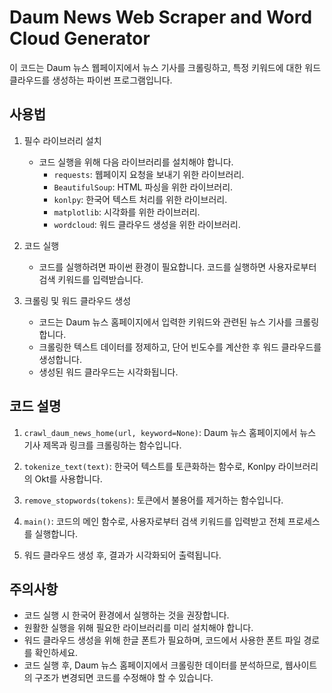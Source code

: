 # Daum News Web Scraper and Word Cloud Generator

이 코드는 Daum 뉴스 웹페이지에서 뉴스 기사를 크롤링하고, 특정 키워드에 대한 워드 클라우드를 생성하는 파이썬 프로그램입니다.

## 사용법

1. 필수 라이브러리 설치
   - 코드 실행을 위해 다음 라이브러리를 설치해야 합니다.
     - `requests`: 웹페이지 요청을 보내기 위한 라이브러리.
     - `BeautifulSoup`: HTML 파싱을 위한 라이브러리.
     - `konlpy`: 한국어 텍스트 처리를 위한 라이브러리.
     - `matplotlib`: 시각화를 위한 라이브러리.
     - `wordcloud`: 워드 클라우드 생성을 위한 라이브러리.

2. 코드 실행
   - 코드를 실행하려면 파이썬 환경이 필요합니다. 코드를 실행하면 사용자로부터 검색 키워드를 입력받습니다.

3. 크롤링 및 워드 클라우드 생성
   - 코드는 Daum 뉴스 홈페이지에서 입력한 키워드와 관련된 뉴스 기사를 크롤링합니다.
   - 크롤링한 텍스트 데이터를 정제하고, 단어 빈도수를 계산한 후 워드 클라우드를 생성합니다.
   - 생성된 워드 클라우드는 시각화됩니다.

## 코드 설명

1. `crawl_daum_news_home(url, keyword=None)`: Daum 뉴스 홈페이지에서 뉴스 기사 제목과 링크를 크롤링하는 함수입니다.

2. `tokenize_text(text)`: 한국어 텍스트를 토큰화하는 함수로, Konlpy 라이브러리의 Okt를 사용합니다.

3. `remove_stopwords(tokens)`: 토큰에서 불용어를 제거하는 함수입니다.

4. `main()`: 코드의 메인 함수로, 사용자로부터 검색 키워드를 입력받고 전체 프로세스를 실행합니다.

5. 워드 클라우드 생성 후, 결과가 시각화되어 출력됩니다.

## 주의사항

- 코드 실행 시 한국어 환경에서 실행하는 것을 권장합니다.
- 원활한 실행을 위해 필요한 라이브러리를 미리 설치해야 합니다.
- 워드 클라우드 생성을 위해 한글 폰트가 필요하며, 코드에서 사용한 폰트 파일 경로를 확인하세요.
- 코드 실행 후, Daum 뉴스 홈페이지에서 크롤링한 데이터를 분석하므로, 웹사이트의 구조가 변경되면 코드를 수정해야 할 수 있습니다.
